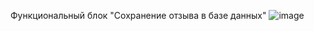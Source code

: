 Функциональный блок "Сохранение отзыва в базе данных"
![image](https://github.com/vdenisss/laba5/assets/109347811/5d31f7b5-3359-4d69-97cd-8037a704fc57)
